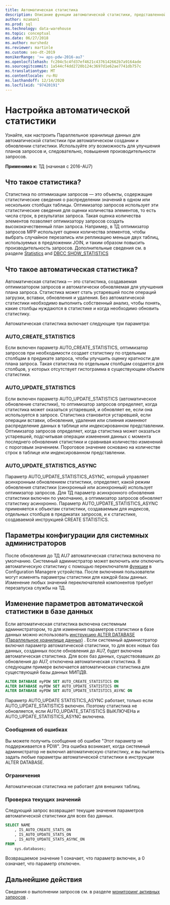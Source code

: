 ```yaml
---
title: Автоматическая статистика
description: Описание функции автоматической статистики, представленной в разделе Analytics Platform System AU7.
author: mzaman1
ms.prod: sql
ms.technology: data-warehouse
ms.topic: conceptual
ms.date: 06/27/2018
ms.author: murshedz
ms.reviewer: martinle
ms.custom: seo-dt-2019
monikerRange: '>= aps-pdw-2016-au7'
ms.openlocfilehash: fc204c5c4fd37ef4621c4376142662b7a9164ade
ms.sourcegitcommit: 1a544cf4dd2720b124c3697d1e62ae7741db757c
ms.translationtype: MT
ms.contentlocale: ru-RU
ms.lasthandoff: 12/14/2020
ms.locfileid: "97420191"
---
```

# <a name="configure-auto-statistics"></a>Настройка автоматической статистики

Узнайте, как настроить Параллельное хранилище данных для автоматической статистики при автоматическом создании и обновлении статистики.  Используйте эту возможность для улучшения планов запросов и, следовательно, повышения производительности запросов.

**Применимо к:** ТД (начиная с 2016-AU7)

## <a name="what-are-statistics"></a>Что такое статистика?
Статистика по оптимизации запросов — это объекты, содержащие статистические сведения о распределении значений в одном или нескольких столбцах таблицы. Оптимизатор запросов использует эти статистические сведения для оценки количества элементов, то есть числа строк, в результатах запроса. Такая оценка количества элементов позволяет оптимизатору запросов создать высококачественный план запроса. Например, в ТД оптимизатор запросов MPP использует оценки количества элементов, чтобы выбрать случайное перезапись или репликацию меньше двух таблиц, используемых в предложении JOIN, и таким образом повысить производительность запросов.  Дополнительные сведения см. в разделе [Statistics](../relational-databases/statistics/statistics.md) and [DBCC SHOW_STATISTICS](../t-sql/database-console-commands/dbcc-show-statistics-transact-sql.md)

## <a name="what-are-auto-statistics"></a>Что такое автоматическая статистика?
Автоматическая статистика — это статистика, создаваемая оптимизатором запросов и автоматически обновляемая для улучшения плана запроса. Статистика может стать устаревшей после операций загрузки, вставки, обновления и удаления. Без автоматической статистики необходимо выполнить собственный анализ, чтобы понять, какие столбцы нуждаются в статистике и когда необходимо обновить статистику.

Автоматическая статистика включает следующие три параметра: 

### <a name="auto_create_statistics"></a>AUTO_CREATE_STATISTICS
Если включен параметр AUTO_CREATE_STATISTICS, оптимизатор запросов при необходимости создает статистику по отдельным столбцам в предикате запроса, чтобы улучшить оценку кратности для плана запроса. Такая статистика по отдельным столбцам создается для столбцов, у которых отсутствует гистограмма в существующем объекте статистики.

### <a name="auto_update_statistics"></a>AUTO_UPDATE_STATISTICS 
Если включен параметр AUTO_UPDATE_STATISTICS (автоматическое обновление статистики), то оптимизатор запросов определяет, когда статистика может оказаться устаревшей, и обновляет ее, если она используется в запросе. Статистика становится устаревшей, если операции вставки, обновления, удаления или слияния изменяют распределение данных в таблице или индексированном представлении. Оптимизатор запросов определяет, когда статистика может оказаться устаревшей, подсчитывая операции изменения данных с момента последнего обновления статистики и сравнивая количество изменений с пороговым значением. Пороговое значение основано на количестве строк в таблице или индексированном представлении.

### <a name="auto_update_statistics_async"></a>AUTO_UPDATE_STATISTICS_ASYNC
Параметр AUTO_UPDATE_STATISTICS_ASYNC, который управляет асинхронным обновлением статистики, определяет, какой режим обновления статистики (синхронный или асинхронный) использует оптимизатор запросов. Для ТД параметр асинхронного обновления статистики включен по умолчанию, а оптимизатор запросов обновляет статистику асинхронно. Параметр AUTO_UPDATE_STATISTICS_ASYNC применяется к объектам статистики, создаваемым для индексов, отдельных столбцов в предикатах запросов, и к статистике, создаваемой инструкцией CREATE STATISTICS.

## <a name="configuration-settings-for-system-administrators"></a>Параметры конфигурации для системных администраторов
После обновления до ТД AU7 автоматическая статистика включена по умолчанию. Системный администратор может включить или отключить автоматическую статистику с помощью переключателя [функции](appliance-feature-switch.md) в Configuration Managerе устройства.  После включения пользователи могут изменять параметры статистики для каждой базы данных.
Изменение любых значений переключателей компонентов требует перезапуска службы на ТД.

## <a name="change-auto-statistics-settings-on-a-database"></a>Изменение параметров автоматической статистики в базе данных
Если автоматическая статистика включена системным администратором, то для изменения параметров статистики в базе данных можно использовать [инструкцию ALTER DATABASE (Параллельное хранилище данных)](../t-sql/statements/alter-database-transact-sql.md?tabs=sqlpdw) . Если системный администратор включил параметр автоматической статистики, то для всех новых баз данных, созданных после обновления до AU7, будет включена автоматическая статистика. Для всех баз данных, существовавших до обновления до AU7, отключена автоматическая статистика. В следующем примере включается автоматическая статистика для существующей базы данных МИПДВ.

```sql
ALTER DATABASE myPDW SET AUTO_CREATE_STATISTICS ON
ALTER DATABASE myPDW SET AUTO_UPDATE_STATISTICS ON 
ALTER DATABASE myPDW SET AUTO_UPDATE_STATISTICS_ASYNC ON
```
 
Параметр AUTO_UPDATE STATISTICS_ASYNC работает, только если AUTO_UPDATE_STATISTICS включен.  Поэтому статистика не обновляется, если AUTO_UPDATE_STATISTICS ВЫКЛЮЧЕНа и AUTO_UPDATE_STATISTICS_ASYNC включена. 

### <a name="error-messages"></a>Сообщения об ошибках
Вы можете получить сообщение об ошибке "Этот параметр не поддерживается в PDW".  Эта ошибка возникает, когда системный администратор не включил автоматическую статистику, и вы пытаетесь задать любые параметры автоматической статистики в инструкции ALTER DATABASE. 

### <a name="limitations-and-restrictions"></a>Ограничения
Автоматическая статистика не работает для внешних таблиц. 

### <a name="check-the-current-values"></a>Проверка текущих значений
Следующий запрос возвращает текущие значения параметров автоматической статистики для всех баз данных.

```sql
SELECT NAME
    , IS_AUTO_CREATE_STATS_ON 
    , IS_AUTO_UPDATE_STATS_ON
    , IS_AUTO_UPDATE_STATS_ASYNC_ON
FROM
    sys.databases;
```

Возвращаемое значение 1 означает, что параметр включен, а 0 означает, что параметр отключен. 

## <a name="next-steps"></a>Дальнейшие действия
Сведения о выполнении запросов см. в разделе [мониторинг активных запросов](monitoring-active-queries.md) .
